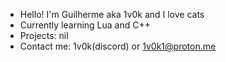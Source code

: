 - Hello! I'm Guilherme aka 1v0k and I love cats
- Currently learning Lua and C++
- Projects: nil
- Contact me: 1v0k(discord) or 1v0k1@proton.me
